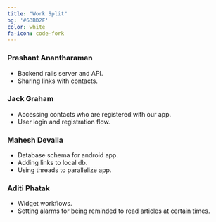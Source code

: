 ```yaml
---
title: "Work Split"
bg: '#63BD2F'
color: white
fa-icon: code-fork
---
```


### Prashant Anantharaman

- Backend rails server and API.
- Sharing links with contacts.

### Jack Graham

- Accessing contacts who are registered with our app.
- User login and registration flow.

### Mahesh Devalla

- Database schema for android app.
- Adding links to local db.
- Using threads to parallelize app.

### Aditi Phatak

- Widget workflows.
- Setting alarms for being reminded to read articles at certain times.
